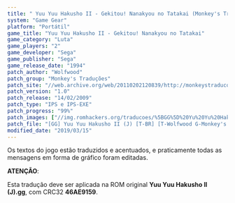 ```yaml
---
title: " Yuu Yuu Hakusho II - Gekitou! Nanakyou no Tatakai (Monkey's Traduções)"
system: "Game Gear"
platform: "Portátil"
game_title: "Yuu Yuu Hakusho II - Gekitou! Nanakyou no Tatakai"
game_category: "Luta"
game_players: "2"
game_developer: "Sega"
game_publisher: "Sega"
game_release_date: "1994"
patch_author: "Wolfwood"
patch_group: "Monkey's Traduções"
patch_site: "//web.archive.org/web/20110202120839/http://monkeystraducoes.com/ (fora do ar)"
patch_version: "1.0"
patch_release: "14/02/2009"
patch_type: "IPS e IPS-EXE"
patch_progress: "99%"
patch_images: ["//img.romhackers.org/traducoes/%5BGG%5D%20Yu%20Yu%20Hakusho%20II%20-%20Monkey's%20Tradu%C3%A7%C3%B5es%20-%201.png","//img.romhackers.org/traducoes/%5BGG%5D%20Yu%20Yu%20Hakusho%20II%20-%20Monkey's%20Tradu%C3%A7%C3%B5es%20-%202.png","//img.romhackers.org/traducoes/%5BGG%5D%20Yu%20Yu%20Hakusho%20II%20-%20Monkey's%20Tradu%C3%A7%C3%B5es%20-%203.png"]
patch_file: "[GG] Yuu Yuu Hakusho II (J) [T-BR] [T-Wolfwood G-Monkey's Traduções] [V-1.0 P-99% A-2009].rar"
modified_date: "2019/03/15"
---
```

Os textos do jogo estão traduzidos e acentuados, e praticamente todas as mensagens em forma de gráfico foram editadas.

<b>ATENÇÃO</b>:

Esta tradução deve ser aplicada na ROM original <b>Yuu Yuu Hakusho II (J).gg</b>, com CRC32 <b>46AE9159</b>.
